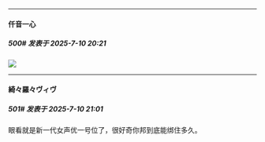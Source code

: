 ﻿
*****

####  仟音一心  
##### 500#       发表于 2025-7-10 20:21

<img src="https://p.sda1.dev/25/c2d518061121fd7b39c83ccf58724b59/image.jpg" referrerpolicy="no-referrer">


*****

####  綺々羅々ヴィヴ  
##### 501#       发表于 2025-7-10 21:01

眼看就是新一代女声优一号位了，很好奇你邦到底能绑住多久。

